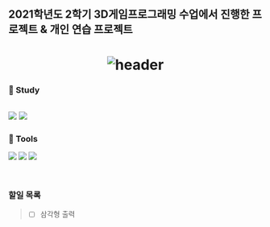 ## 2021학년도 2학기 3D게임프로그래밍 수업에서 진행한 프로젝트 & 개인 연습 프로젝트

# <div align=center> ![header](https://capsule-render.vercel.app/api?type=soft&color=auto&height=120&section=header&text=Direct3D12%20Study&fontSize=72)</div>
### :book: Study
<img src="https://img.shields.io/badge/C++-00599C?style=flat-square&logo=C++&logoColor=white"/> <img src="https://img.shields.io/badge/Direct3D 12-0078D6?style=flat-square&logo=Windows&logoColor=white"/> 
---
### :hammer: Tools
<img src="https://img.shields.io/badge/Visual Studio-5C2D91?style=flat-square&logo=Visual Studio&logoColor=white"/> <img src="https://img.shields.io/badge/Git-F05032?style=flat-square&logo=Git&logoColor=white"/> <img src="https://img.shields.io/badge/GitHub-181717?style=flat-square&logo=GitHub&logoColor=white"/>

</br>

### 할일 목록
> - [ ] 삼각형 출력
